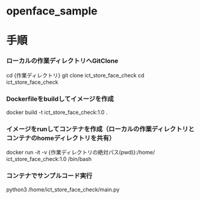 # openface_sample

# 手順

### ローカルの作業ディレクトリへGitClone
cd {作業ディレクトリ}
git clone ict_store_face_check
cd ict_store_face_check

### Dockerfileをbuildしてイメージを作成
docker build -t ict_store_face_check:1.0 .

### イメージをrunしてコンテナを作成（ローカルの作業ディレクトリとコンテナのhomeディレクトリを共有）
docker run -it -v {作業ディレクトリの絶対パス(pwd)}:/home/ ict_store_face_check:1.0 /bin/bash

### コンテナでサンプルコード実行
python3 /home/ict_store_face_check/main.py

